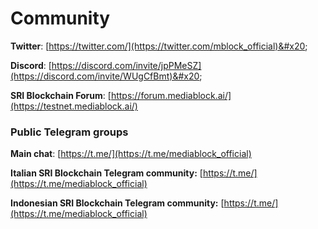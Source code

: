 # Community

**Twitter**: [https://twitter.com/](https://twitter.com/mblock_official)&#x20;

**Discord**: [https://discord.com/invite/jpPMeSZ](https://discord.com/invite/WUgCfBmt)&#x20;

**SRI Blockchain Forum**: [https://forum.mediablock.ai/](https://testnet.mediablock.ai/)

### Public Telegram groups

**Main chat**: [https://t.me/](https://t.me/mediablock_official)

**Italian SRI Blockchain Telegram community:** [https://t.me/](https://t.me/mediablock_official)

**Indonesian SRI Blockchain Telegram community:** [https://t.me/](https://t.me/mediablock_official)
